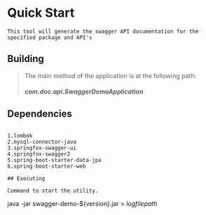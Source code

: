 # Quick Start 
```
This tool will generate the swagger API documentation for the specified package and API's

```

## Building
>The main method of the application is at the following path:
> ##### com.doc.api.SwaggerDemoApplication

## Dependencies 
```

1.lombok
2.mysql-connector-java
3.springfox-swagger-ui
4.springfox-swagger2
5.spring-boot-starter-data-jpa
6.spring-boot-starter-web

## Executing

Command to start the utility.
```
java -jar swagger-demo-${version}.jar > $logfilepath$ 

```